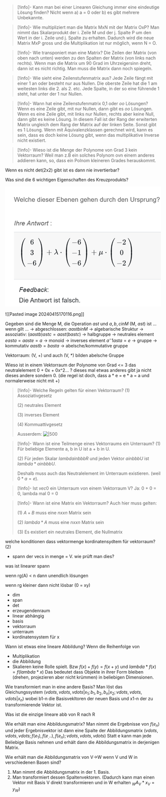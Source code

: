 


> [!info]- Kann man bei einer Linearen Gleichung immer eine eindeutige Lösung finden?
> Nicht wenn a) a = 0 oder b) es gibt mehrere Unbekannte.

> [!info]- Wie multipliziert man die Matrix MxN mit der Matrix OxP?
> Man nimmt das Skalarprodukt der i. Zeile M und der j. Spalte P um den Wert in der i. Zeile und j. Spalte zu erhalten. Dadurch wird die neue Matrix MxP gross und die Multiplikation ist nur möglich, wenn N = O.

> [!info]- Wie transponiert man eine Matrix?
> Die Zeilen der Matrix (von oben nach unten) werden zu den Spalten der Matrix (von links nach rechts). Wenn man die Matrix um 90 Grad im Uhrzeigersinn dreht, dann ist es nicht richtig. Man muss die Matrix dann noch spiegeln.

> [!info]- Wie sieht eine Zeilenstufenmatrix aus?
> Jede Zeile fängt mit einer 1 an oder besteht nur aus Nullen. Die oberste Zeile hat die 1 am weitesten links die 2. als 2. etc. Jede Spalte, in der so eine führende 1 steht, hat unter der 1 nur Nullen.

> [!info]- Wann hat eine Zeilenstufenmatrix 0,1 oder $oo$ Lösungen?
> Wenn es eine Zeile gibt, mit nur Nullen, dann gibt es $oo$ Lösungen. Wenn es eine Zeile gibt, mit links nur Nullen, rechts aber keine Null, dann gibt es keine Lösung. In diesem Fall ist der Rang der erwiterten Matrix ungleich dem Rang der Matrix auf der linken Seite. Sonst gibt es 1 Lösung. Wenn mit Äquivalenzklassen gerechnet wird, kann es sein, dass es doch keine Lösung gibt, wenn das multiplikative Inverse nicht existiert.

> [!info]- Wieso ist die Menge der Polynome von Grad 3 kein Vektorraum?
> Weil man z.B ein solches Polynom ovn einem anderes addieren kann, so, dass ein Polnom kleineren Grades herauskommt.

Wenn es nicht det(2x2) gibt ist es dann nie invertierbar?

Was sind die 6 wichtigen Eigenschaften des Kreuzprodukts?

![](_assets/Pasted%20image%2020240325090355.png)



![[Pasted image 20240415170116.png]]


Gegeben sind die Menge M, die Operation $ast$ und $a, b, c in M$
(M, $ast$) ist ... wenn gilt ...
-> abgeschlossen: $a ast b in M$ -> algebarische Struktur
-> assoziativ: $(a ast b) ast c = a ast (b ast c)$ -> halbgruppe
-> neutrales element $e ast a = a ast e = a$ -> monoid 
-> inverses element $a^-1 ast a = e$ -> gruppe
-> kommutativ $a ast b = b ast a$ -> abelsche/kommutative gruppe

Vektorraum: (V, +) und auch (V, $*$) bilden abelsche Gruppe

Wieso ist in einem Vektorraum der Polynome von Grad <= 3 das neutralelement 0 + 0x + 0x^2... ? dieses mal etwas anderes gibt ja nicht dieses andere sondern 0. (die regel ist doch, dass a * e = e * a = a und normalerweise nicht mit +)

> [!info]- Welche Regeln gelten für einen Vektorraum?
> (1) Assoziativgesetz
> 
> (2) neutrales Element
> 
> (3) inverses Element
> 
> (4) Kommuattivgesetz
> 
> Ausserdem:
> ![|500](Pasted%20image%2020240418180214.png)

> [!info]- Wann ist eine Teilmenge eines Vektorraums ein Unterraum?
> (1) Für beliebige Elemente a, b in U ist a + b in U.
> 
> (2) Für jeden Skalar $lambda in bbb R$ und jeden Vektor $a in bbb U$ ist $lambda * a in bbb U$.
>
> Deshalb muss auch das Neutralelement im Unterraum existieren. (weil $0 * a = e$).

> [!info]- Ist ${vec 0}$ ein Unterraum von einem Vektorraum V?
> Ja: 0 + 0 = 0, lambda mal 0 = 0

> [!info]- Wann ist eine Matrix ein Vektorraum?
> Auch hier muss gelten:
> 
> (1) $A + B$ muss eine $nxxn$ Matrix sein
> 
> (2) $lambda * A$ muss eine $nxxn$ Matrix sein
> 
> (3) Es existiert ein neutrales Element, die Nullmatrix


welche konditionen  dass vektormenge kordinatensydtem für vektorraum? (2)
- spann der vecs in menge = V. wie prüft man dies?

was ist linearer spann

wenn rg(A) < n dann unendlich lösungen

wenn rg kleiner dann nicht lösbar (0 = xy)


- dim
- span
- det
- erzeugendenraum
- linear abhängig
- basis
- vektorraum
- unterraum
- kordinatensystem für x


Wann ist etwas eine lineare Abbildung?
Wenn die Reihenfolge von
- Multiplikation
- die Abbildung
- Skalieren
keine Rolle spielt. Bzw
$f(x) + f(y) = f(x + y)$ und $lambda * f(x) = f(lambda * x)$
Das bedeutet dass Objekte in ihrer Form bleiben (drehen, projezieren aber nicht krümmen) in beliebigen Dimensionen.

Wie transformiert man in eine andere Basis?
Man löst das Gleichungssystem $(vdots,vdots,vdots|x_1;b_1,b_2,b_n|x_2;vdots,vdots,vdots|x_n)$
wobei b1-n die Basisvekltoren der neuen Basis und x1-n der zu transformierende Vektor ist.

Was ist die einzige lineare abb von R nach R

Wie erhält man eine Abbildungsmatrix?
Man nimmt die Ergebnisse von $f(e_n)$ und jeder Ergebnisvektor ist dann eine Spalte der Abbildungsmatrix $(vdots,vdots,vdots;f(e_1),f(e_...),f(e_n);vdots,vdots,vdots)$
Statt e kann man jede Beliebige Basis nehmen und erhält dann die Abbildungsmatrix in derjenigen Matrix.

Wie erhält man die Abbildungsmatrix von V->W wenn V und W in verschiedenen Basen sind?
1. Man nimmt die Abbildungsmatrix in der 1. Basis. 
2. Man transformiert dessen Spaltenvektoren.
(Dadurch kann man einen Vektor mit Basis V direkt transformieren und in W erhalten $_WA_V * x_V = y_W$)








